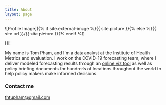 ```yaml
---
title: About
layout: page
---
```

![Profile Image]({% if site.external-image %}{{ site.picture }}{% else %}{{ site.url }}/{{ site.picture }}{% endif %})

Hi!

My name is Tom Pham, and I'm a data analyst at the Institute of Health Metrics
and evaluation. I work on the COVID-19 forecasting team, where I deliver
modeled forecasting results through an [online viz tool](https://covid19.healthdata.org/global) 
as well as policy briefing documents for hundreds of locations throughout the world
to help policy makers make informed decisions. 

### Contact me

[thtupham@gmail.com](mailto:thtupham@gmail.com)

